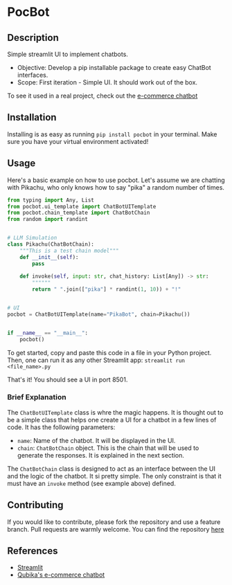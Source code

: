# PocBot

## Description
Simple streamlit UI to implement chatbots.
- Objective: Develop a pip installable package to create easy ChatBot interfaces.
- Scope: First iteration - Simple UI. It should work out of the box.

To see it used in a real project, check out the [e-commerce chatbot](https://github.com/thisisqubika/data-studio-e-commerce)

## Installation
Installing is as easy as running `pip install pocbot` in your terminal. Make sure you have your virtual environment activated!

## Usage
Here's a basic example on how to use pocbot. Let's assume we are chatting with Pikachu, who only knows how to say "pika" a random number of times.

```python
from typing import Any, List
from pocbot.ui_template import ChatBotUITemplate
from pocbot.chain_template import ChatBotChain
from random import randint


# LLM Simulation
class Pikachu(ChatBotChain):
    """This is a test chain model"""
    def __init__(self):
        pass
    
    def invoke(self, input: str, chat_history: List[Any]) -> str:
        """"""
        return " ".join(["pika"] * randint(1, 10)) + "!"


# UI
pocbot = ChatBotUITemplate(name="PikaBot", chain=Pikachu())


if __name__ == "__main__":
    pocbot()
```

To get started, copy and paste this code in a file in your Python project. Then, one can run it as any other Streamlit app: `streamlit run <file_name>.py`

That's it! You should see a UI in port 8501.

### Brief Explanation
The `ChatBotUITemplate` class is whre the magic happens. It is thought out to be a simple class that helps one create a UI for a chatbot in a few lines of code. It has the following parameters:
- `name`: Name of the chatbot. It will be displayed in the UI.
- `chain`: `ChatBotChain` object. This is the chain that will be used to generate the responses. It is explained in the next section.

The `ChatBotChain` class is designed to act as an interface between the UI and the logic of the chatbot. It si pretty simple. The only constraint is that it must have an `invoke` method (see example above) defined. 


## Contributing
If you would like to contribute, please fork the repository and use a feature branch. Pull requests are warmly welcome. 
You can find the repository [here](https://github.com/thisisqubika/pocbot)

## References
- [Streamlit](https://www.streamlit.io/)
- [Qubika's e-commerce chatbot](https://github.com/thisisqubika/data-studio-e-commerce)
